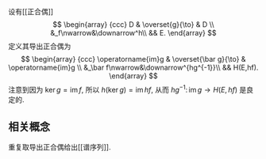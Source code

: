 
设有[[正合偶]]
$$
\begin{array}
	{ccc}
	D & \overset{g}{\to} & D \\
	&_f\nwarrow&\downarrow^h\\
	&& E.
\end{array}
$$
定义其导出正合偶为
$$
\begin{array}
	{ccc}
	\operatorname{im}g & \overset{\bar g}{\to} & \operatorname{im}g \\
	&_\bar f\nwarrow&\downarrow^{hg^{-1}}\\
	&& H(E,hf).
\end{array}
$$
注意到因为 $\operatorname{ker}g=\operatorname{im} f$, 所以 $h(\ker g)=\operatorname{im}hf$, 从而 $hg^{-1}\colon \operatorname{im}g \to H(E,hf)$ 是良定的.

## 相关概念

重复取导出正合偶给出[[谱序列]].